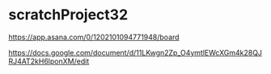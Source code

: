# scratchProject32

https://app.asana.com/0/1202101094771948/board

https://docs.google.com/document/d/11LKwgn2Zp_O4ymtlEWcXGm4k28QJRJ4AT2kH6lponXM/edit
